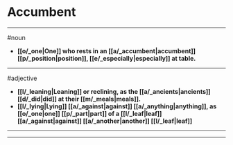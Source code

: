 # Accumbent
---
#noun
- **[[o/_one|One]] who rests in an [[a/_accumbent|accumbent]] [[p/_position|position]], [[e/_especially|especially]] at table.**
---
#adjective
- **[[l/_leaning|Leaning]] or reclining, as the [[a/_ancients|ancients]] [[d/_did|did]] at their [[m/_meals|meals]].**
- **[[l/_lying|Lying]] [[a/_against|against]] [[a/_anything|anything]], as [[o/_one|one]] [[p/_part|part]] of a [[l/_leaf|leaf]] [[a/_against|against]] [[a/_another|another]] [[l/_leaf|leaf]]**
---
---
